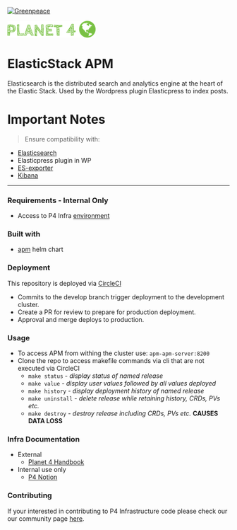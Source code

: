 [![Greenpeace](https://circleci.com/gh/greenpeace/planet4-helm-apm.svg?style=shield)](https://circleci.com/gh/greenpeace/planet4-helm-apm)

![Planet4](./p4logo.png)
# ElasticStack APM

Elasticsearch is the distributed search and analytics engine at the heart of the Elastic Stack.  Used by the Wordpress plugin Elasticpress to index posts.

<h1>Important Notes</h1>

>Ensure compatibility with:
- [Elasticsearch](https://github.com/greenpeace/planet4-helm-elasticsearch) 
- Elasticpress plugin in WP
- [ES-exporter](https://github.com/greenpeace/planet4-helm-esexporter)
- [Kibana](https://github.com/greenpeace/planet4-helm-kibana)

***
### Requirements - Internal Only
-   Access to P4 Infra [environment](https://www.notion.so/p4infra/bab9d0b1f2db4d929a59916899d531c1?v=eca7b78e1ae345c6883a9b37c6b76cac)

### Built with
- [apm](https://github.com/elastic/helm-charts/tree/7.9/apm-server) helm chart

### Deployment
This repository is deployed via [CircleCI](https://circleci.com/gh/greenpeace/planet4-traefik)

 - Commits to the develop branch trigger deployment to the development cluster.  
 - Create a PR for review to prepare for production deployment.
 - Approval and merge deploys to production.

### Usage
 - To access APM from withing the cluster use:
     `apm-apm-server:8200`
 - Clone the repo to access makefile commands via cli that are not executed via CircleCI
   - `make status` - <em> display status of named release </em>
   - `make value` - <em> display user values followed by all values deployed </em>
   - `make history` - <em> display deployment history of named release </em>
   - `make uninstall` - <em> delete release while retaining history, CRDs, PVs etc.</em>
   - `make destroy` - <em> destroy release including CRDs, PVs etc. </em> <strong> CAUSES DATA LOSS </strong>

 ### Infra Documentation
 - External
   - [Planet 4 Handbook](https://app.gitbook.com/@greenpeace/s/planet4/infrastructure/intro)
 - Internal use only
   - [P4 Notion](https://www.notion.so/p4infra/)

 ### Contributing
 If your interested in contributing to P4 Infrastructure code please check our our community page [here](https://github.com/greenpeace/planet4).
